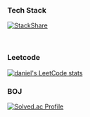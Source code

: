 <br>

### Tech Stack
[![StackShare](http://img.shields.io/badge/tech-stack-0690fa.svg?style=flat)](https://stackshare.io/danieliii6contact/my-stack)


<br>

### Leetcode
[![daniel's LeetCode stats](https://leetcard.jacoblin.cool/donghyun-daniel?ext=contest)](https://github.com/donghyun-daniel/PS-LeetCode)
<br>

### BOJ
[![Solved.ac Profile](http://mazassumnida.wtf/api/v2/generate_badge?boj=zidane92)](https://solved.ac/zidane92e)
